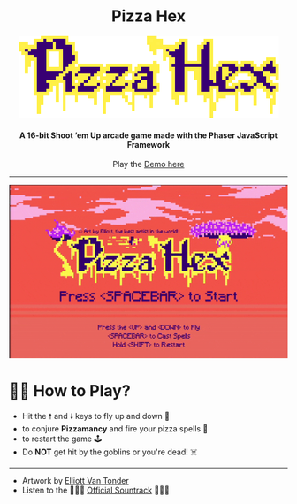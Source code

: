 <div align="center">

# Pizza Hex

![Pizza Hex Title](assets/title.png)

#### A 16-bit Shoot ‘em Up arcade game made with the Phaser JavaScript Framework

Play the [Demo here](https://ghost-goblin.github.io/pizza-hex/)

***


![Pizza Hex Demo](pizza-hex.gif)

</div>

# 🧙‍♀️ How to Play?

+ Hit the &#129045; and &#129047; keys to fly up and down 🧹
+ <SPACEBAR> to conjure **Pizzamancy** and fire your pizza spells 🍕
+ <SHIFT> to restart the game 🕹️
+ Do **NOT** get hit by the goblins or you're dead! ☠️

***

- Artwork by [Elliott Van Tonder](https://www.behance.net/elliebeans6c58)
- Listen to the 🎵🎵🎵 [Official Sountrack](https://soundcloud.com/ghost_goblin/pizza-hex) 🎵🎵🎵
